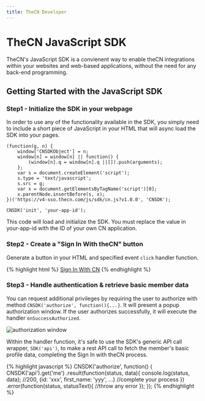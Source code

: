 ```yaml
---
title: TheCN Developer
---
```


# TheCN JavaScript SDK
TheCN's JavaScript SDK is a convienent way to enable theCN integrations within your websites and web-based applications, without the need for any back-end programming. 

## Getting Started with the JavaScript SDK

### Step1 - Initialize the SDK in your webpage
In order to use any of the functionality available in the SDK, you simply need to include a short piece of JavaScript in your HTML that will async load the SDK into your pages.

```
(function(g, n) {
    window['CNSDKObject'] = n;
    window[n] = window[n] || function() {
        (window[n].q = window[n].q ||[]).push(arguments);
    };
    var s = document.createElement('script');
    s.type = 'text/javascript';
    s.src = g;
    var x = document.getElementsByTagName('script')[0];
    x.parentNode.insertBefore(s, x);
})('https://v4-sso.thecn.com/js/sdk/cn.js?v1.0.0', 'CNSDK');

CNSDK('init', 'your-app-id');
```

This code will load and initialize the SDK. You must replace the value in your-app-id with the ID of your own CN application.

### Step2 - Create a "Sign In With theCN" button

Generate a button in your HTML and specified event `click` handler function.


{% highlight html %}
<a href="javascript:;" onclick="signInByCN();">Sign In With CN</a>
{% endhighlight %}

### Step3 - Handle authentication & retrieve basic member data
You can request additional privileges by requiring the user to authorize with method `CNSDK('authorize', function(){...}`. It will present a popup authorization window. If the user authorizes successfully, it will execute the handler `onSuccessAuthorized`.

![authorization window](/assets/authorize.png)

Within the handler function, it's safe to use the SDK's generic API call wrapper, `SDK('api')`, to make a rest API call to fetch the member's basic profile data, completing the Sign In with theCN process.


{% highlight javascript %}
CNSDK('authorize', function() {
      CNSDK('api').get('me')
            .result(function(status, data){
                console.log(status, data);
                //200, {id: 'xxx', first_name: 'yyy', ...}
                //complete your process
            })
            .error(function(status, statusText){
                //throw any error
            });
});
{% endhighlight %}







